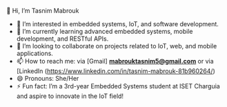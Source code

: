 👋 Hi, I’m Tasnim Mabrouk 
- 👀 I’m interested in embedded systems, IoT, and software development.  
- 🌱 I’m currently learning advanced embedded systems, mobile development, and RESTful APIs.  
- 💞️ I’m looking to collaborate on projects related to IoT, web, and mobile applications.  
- 📫 How to reach me: via [Gmail] **mabrouktasnim5@gmail.com** or via [LinkedIn (https://www.linkedin.com/in/tasnim-mabrouk-81b960264/)
- 😄 Pronouns: She/Her  
- ⚡ Fun fact: I’m a 3rd-year Embedded Systems student at ISET Charguia and aspire to innovate in the IoT field!  

